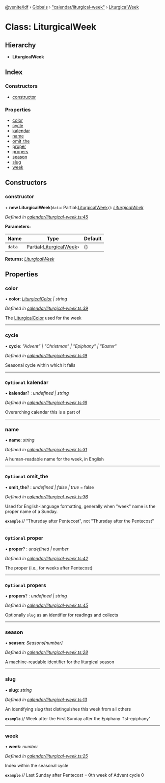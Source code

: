 [@venite/ldf](../README.md) › [Globals](../globals.md) › ["calendar/liturgical-week"](../modules/_calendar_liturgical_week_.md) › [LiturgicalWeek](_calendar_liturgical_week_.liturgicalweek.md)

# Class: LiturgicalWeek

## Hierarchy

* **LiturgicalWeek**

## Index

### Constructors

* [constructor](_calendar_liturgical_week_.liturgicalweek.md#constructor)

### Properties

* [color](_calendar_liturgical_week_.liturgicalweek.md#color)
* [cycle](_calendar_liturgical_week_.liturgicalweek.md#cycle)
* [kalendar](_calendar_liturgical_week_.liturgicalweek.md#optional-kalendar)
* [name](_calendar_liturgical_week_.liturgicalweek.md#name)
* [omit_the](_calendar_liturgical_week_.liturgicalweek.md#optional-omit_the)
* [proper](_calendar_liturgical_week_.liturgicalweek.md#optional-proper)
* [propers](_calendar_liturgical_week_.liturgicalweek.md#optional-propers)
* [season](_calendar_liturgical_week_.liturgicalweek.md#season)
* [slug](_calendar_liturgical_week_.liturgicalweek.md#slug)
* [week](_calendar_liturgical_week_.liturgicalweek.md#week)

## Constructors

###  constructor

\+ **new LiturgicalWeek**(`data`: Partial‹[LiturgicalWeek](_calendar_liturgical_week_.liturgicalweek.md)›): *[LiturgicalWeek](_calendar_liturgical_week_.liturgicalweek.md)*

*Defined in [calendar/liturgical-week.ts:45](https://github.com/gbj/venite/blob/0242db9/ldf/src/calendar/liturgical-week.ts#L45)*

**Parameters:**

Name | Type | Default |
------ | ------ | ------ |
`data` | Partial‹[LiturgicalWeek](_calendar_liturgical_week_.liturgicalweek.md)› | {} |

**Returns:** *[LiturgicalWeek](_calendar_liturgical_week_.liturgicalweek.md)*

## Properties

###  color

• **color**: *[LiturgicalColor](_calendar_liturgical_color_.liturgicalcolor.md) | string*

*Defined in [calendar/liturgical-week.ts:39](https://github.com/gbj/venite/blob/0242db9/ldf/src/calendar/liturgical-week.ts#L39)*

The [LiturgicalColor](_calendar_liturgical_color_.liturgicalcolor.md) used for the week

___

###  cycle

• **cycle**: *"Advent" | "Christmas" | "Epiphany" | "Easter"*

*Defined in [calendar/liturgical-week.ts:19](https://github.com/gbj/venite/blob/0242db9/ldf/src/calendar/liturgical-week.ts#L19)*

Seasonal cycle within which it falls

___

### `Optional` kalendar

• **kalendar**? : *undefined | string*

*Defined in [calendar/liturgical-week.ts:16](https://github.com/gbj/venite/blob/0242db9/ldf/src/calendar/liturgical-week.ts#L16)*

Overarching calendar this is a part of

___

###  name

• **name**: *string*

*Defined in [calendar/liturgical-week.ts:31](https://github.com/gbj/venite/blob/0242db9/ldf/src/calendar/liturgical-week.ts#L31)*

A human-readable name for the week, in English

___

### `Optional` omit_the

• **omit_the**? : *undefined | false | true* = false

*Defined in [calendar/liturgical-week.ts:36](https://github.com/gbj/venite/blob/0242db9/ldf/src/calendar/liturgical-week.ts#L36)*

Used for English-language formatting, generally when "week" name is the proper name of a Sunday.

**`example`** 
// "Thursday after Pentecost", not "Thursday after the Pentecost"

___

### `Optional` proper

• **proper**? : *undefined | number*

*Defined in [calendar/liturgical-week.ts:42](https://github.com/gbj/venite/blob/0242db9/ldf/src/calendar/liturgical-week.ts#L42)*

The proper (i.e., for weeks after Pentecost)

___

### `Optional` propers

• **propers**? : *undefined | string*

*Defined in [calendar/liturgical-week.ts:45](https://github.com/gbj/venite/blob/0242db9/ldf/src/calendar/liturgical-week.ts#L45)*

Optionally `slug` as an identifier for readings and collects

___

###  season

• **season**: *Seasons[number]*

*Defined in [calendar/liturgical-week.ts:28](https://github.com/gbj/venite/blob/0242db9/ldf/src/calendar/liturgical-week.ts#L28)*

A machine-readable identifier for the liturgical season

___

###  slug

• **slug**: *string*

*Defined in [calendar/liturgical-week.ts:13](https://github.com/gbj/venite/blob/0242db9/ldf/src/calendar/liturgical-week.ts#L13)*

An identifying slug that distinguishes this week from all others

**`example`** 
// Week after the First Sunday after the Epiphany
'1st-epiphany'

___

###  week

• **week**: *number*

*Defined in [calendar/liturgical-week.ts:25](https://github.com/gbj/venite/blob/0242db9/ldf/src/calendar/liturgical-week.ts#L25)*

Index within the seasonal cycle

**`example`** 
// Last Sunday after Pentecost = 0th week of Advent cycle
0
